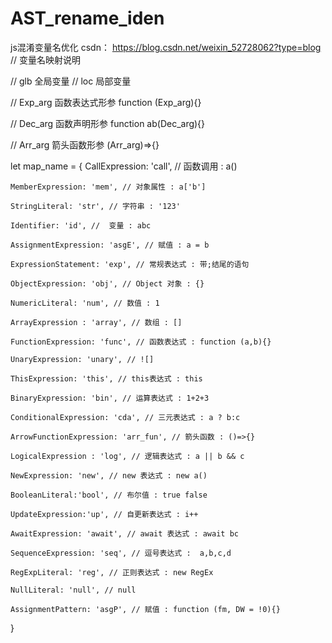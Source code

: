 # AST_rename_iden
js混淆变量名优化
csdn： https://blog.csdn.net/weixin_52728062?type=blog
// 变量名映射说明

// glb 全局变量
// loc 局部变量

// Exp_arg 函数表达式形参   function (Exp_arg){}

// Dec_arg 函数声明形参    function ab(Dec_arg){}

// Arr_arg 箭头函数形参   (Arr_arg)=>{}


let map_name = {
    CallExpression: 'call', // 函数调用 : a()
    
    MemberExpression: 'mem', // 对象属性 : a['b']
    
    StringLiteral: 'str', // 字符串 : '123'
    
    Identifier: 'id', //  变量 : abc
    
    AssignmentExpression: 'asgE', // 赋值 : a = b
    
    ExpressionStatement: 'exp', // 常规表达式 : 带;结尾的语句
    
    ObjectExpression: 'obj', // Object 对象 : {}
    
    NumericLiteral: 'num', // 数值 : 1
    
    ArrayExpression : 'array', // 数组 : []
    
    FunctionExpression: 'func', // 函数表达式 : function (a,b){}
    
    UnaryExpression: 'unary', // ![]
    
    ThisExpression: 'this', // this表达式 : this
    
    BinaryExpression: 'bin', // 运算表达式 : 1+2+3
    
    ConditionalExpression: 'cda', // 三元表达式 : a ? b:c
    
    ArrowFunctionExpression: 'arr_fun', // 箭头函数 : ()=>{}
    
    LogicalExpression : 'log', // 逻辑表达式 : a || b && c
    
    NewExpression: 'new', // new 表达式 : new a()
    
    BooleanLiteral:'bool', // 布尔值 : true false
    
    UpdateExpression:'up', // 自更新表达式 : i++
    
    AwaitExpression: 'await', // await 表达式 : await bc
    
    SequenceExpression: 'seq', // 逗号表达式 :  a,b,c,d
    
    RegExpLiteral: 'reg', // 正则表达式 : new RegEx
    
    NullLiteral: 'null', // null
    
    AssignmentPattern: 'asgP', // 赋值 : function (fm, DW = !0){}
}

